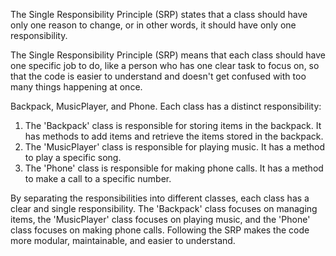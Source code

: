 The Single Responsibility Principle (SRP) states that a class should have only one reason to change, or in other words, it should have only one responsibility.

The Single Responsibility Principle (SRP) means that each class should have one specific job to do, like a person who has one clear task to focus on, so that the code is easier to understand and doesn't get confused with too many things happening at once.

Backpack, MusicPlayer, and Phone. Each class has a distinct responsibility:
1. The 'Backpack' class is responsible for storing items in the backpack. It has methods to add items and retrieve the items stored in the backpack.
2. The 'MusicPlayer' class is responsible for playing music. It has a method to play a specific song.
3. The 'Phone' class is responsible for making phone calls. It has a method to make a call to a specific number.

By separating the responsibilities into different classes, each class has a clear and single
responsibility. The 'Backpack' class focuses on managing items, the 'MusicPlayer' class 
focuses on playing music, and the 'Phone' class focuses on making phone calls. Following
the SRP makes the code more modular, maintainable, and easier to understand.